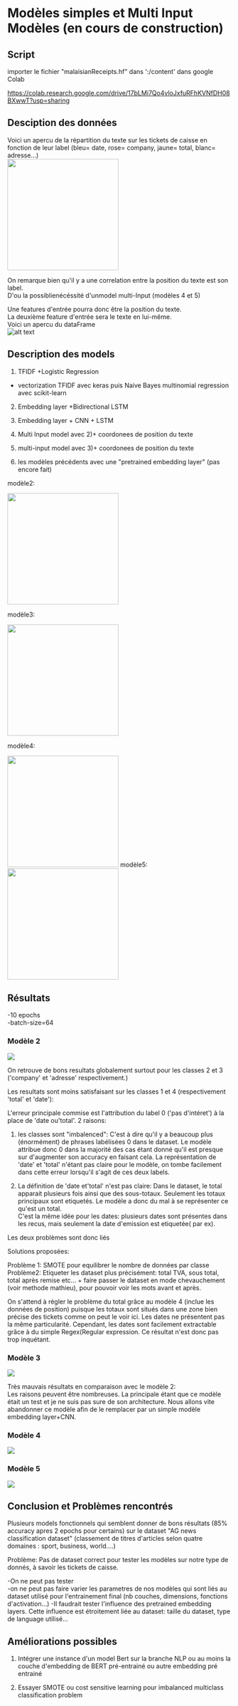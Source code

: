 # Modèles simples et Multi Input Modèles (en cours de construction)

## Script  

importer le fichier "malaisianReceipts.hf" dans ':/content' dans google Colab

https://colab.research.google.com/drive/17bLMi7Qo4vloJxfuRFhKVNfDH08BXwwT?usp=sharing

## Desciption des données
Voici un apercu de la répartition du texte sur les tickets de caisse en fonction de leur label (bleu= date, rose= company, jaune= total, blanc= adresse...)  
<img src="https://github.com/LauraBreton-leonard/PRD/blob/main/NER/MULTI_INPUT_MODEL/IMAGES/bbox.png" width="250" height="250"/>  
  
  
On remarque bien qu'il y a une correlation entre la position du texte est son label.  
D'ou la possiblienécéssité d'unmodel multi-Input (modèles 4 et 5)  

Une features d'entrée pourra donc être la position du texte.  
La deuxième feature d'entrée sera le texte en lui-même.  
Voici un apercu du dataFrame  
![alt text](https://github.com/LauraBreton-leonard/PRD/blob/main/NER/MULTI_INPUT_MODEL/IMAGES/dataFrame.PNG?raw=true)

## Description des models
1) TFIDF +Logistic Regression  
- vectorization TFIDF avec keras puis Naive Bayes multinomial regression avec scikit-learn

2) Embedding layer +Bidirectional LSTM

3) Embedding layer + CNN + LSTM

4) Multi Input model avec 2)+ coordonees de position du texte

5) multi-input model avec 3)+ coordonees de position du texte

6) les modèles précédents avec une "pretrained embedding layer" (pas encore fait) 

modèle2:    

<img src="https://github.com/LauraBreton-leonard/PRD/blob/main/NER/MULTI_INPUT_MODEL/IMAGES/model2.png" width="250" height="250"/>  

modèle3:    

<img src="https://github.com/LauraBreton-leonard/PRD/blob/main/NER/MULTI_INPUT_MODEL/IMAGES/model3(1).png" width="250" height="250"/>     
  
modèle4:  

<img src="https://github.com/LauraBreton-leonard/PRD/blob/main/NER/MULTI_INPUT_MODEL/IMAGES/model4.png" width="250" height="250"/>   
modèle5:  

<img src="https://github.com/LauraBreton-leonard/PRD/blob/main/NER/MULTI_INPUT_MODEL/IMAGES/model5(1).png" width="250" height="250"/>   

## Résultats  
-10 epochs  
-batch-size=64
### Modèle 2  
<img src="https://github.com/LauraBreton-leonard/PRD/blob/main/NER/MULTI_INPUT_MODEL/IMAGES/model_2_10ep_resultats.PNG"/> 

On retrouve de bons resultats globalement surtout pour les classes 2 et 3 ('company' et 'adresse' respectivement.)  

Les resultats sont moins satisfaisant sur les classes 1 et 4 (respectivement 'total' et 'date'):  

L'erreur principale commise est l'attribution du label 0 ('pas d'intéret') à la place de 'date ou'total'. 
2 raisons:  
1) les classes sont "imbalenced": C'est à dire qu'il y a beaucoup plus (énormément) de phrases labélisées 0 dans le dataset. Le modèle attribue donc 0 dans la majorité des cas étant donné qu'il est presque sur d'augmenter son accuracy en faisant cela. La représentation de 'date' et 'total' n'étant pas claire pour le modèle, on tombe facilement dans cette erreur lorsqu'il s'agit de ces deux labels.  

2) La définition de 'date et'total' n'est pas claire: Dans le dataset, le total apparait plusieurs fois ainsi que des sous-totaux. Seulement les totaux principaux sont etiquetés. Le modèle a donc du mal à se représenter ce qu'est un total.  
C'est la même idée pour les dates: plusieurs dates sont présentes dans les recus, mais seulement la date d'emission est etiquetée( par ex). 
  
  
Les deux problèmes sont donc liés  
  
  
Solutions proposées:  

Problème 1: SMOTE pour equilibrer le nombre de données par classe  
Problème2: Etiqueter les dataset plus précisément: total TVA, sous total, total après remise etc... + faire passer le dataset en mode chevauchement (voir methode mathieu), pour pouvoir voir les mots avant et après.  

On s'attend à régler le problème du total grâce au modèle 4 (inclue les données de position) puisque les totaux sont situés dans une zone bien précise des tickets comme on peut le voir ici. Les dates ne présentent pas la même particularité. Cependant, les dates sont facilement extractable grâce à du simple Regex(Regular expression. Ce résultat n'est donc pas trop inquétant.


### Modèle 3    
<img src="https://github.com/LauraBreton-leonard/PRD/blob/main/NER/MULTI_INPUT_MODEL/IMAGES/model_3_10ep_resultats.PNG"/>   
  
Très mauvais résultats en comparaison avec le modèle 2:  
Les raisons peuvent être nombreuses. La principale étant que ce modèle était un test et je ne suis pas sure de son architecture. Nous allons vite abandonner ce modèle afin de le remplacer par un simple modèle embedding layer+CNN.

### Modèle 4  
  
<img src="https://github.com/LauraBreton-leonard/PRD/blob/main/NER/MULTI_INPUT_MODEL/IMAGES/model4_10ep_resultats.PNG"/>

### Modèle 5  
  
<img src="https://github.com/LauraBreton-leonard/PRD/blob/main/NER/MULTI_INPUT_MODEL/IMAGES/model_5_10ep_resultats.PNG"/>  

## Conclusion et Problèmes rencontrés

Plusieurs models fonctionnels qui semblent donner de bons résultats (85% accuracy apres 2 epochs pour certains) sur le dataset "AG news classification dataset" (classement de titres d'articles selon quatre domaines : sport, business, world....)  

Problème: Pas de dataset correct pour tester les modèles sur notre type de donnés, à savoir les tickets de caisse.  

-On ne peut pas tester  
-on ne peut pas faire varier les parametres de nos modèles  qui sont liés au dataset utilisé pour l'entrainement final (nb couches, dimensions, fonctions d'activation...) 
-Il faudrait tester l'influence des pretrained embedding layers. Cette influence est étroitement liée au dataset: taille du dataset, type de language utilisé...  


## Améliorations possibles
1) Intégrer une instance d'un model Bert sur la branche NLP ou au moins la couche d'embedding de BERT pré-entrainé ou autre embedding pré entrainé   

2) Essayer SMOTE ou cost sensitive learning pour imbalanced multiclass classification problem
